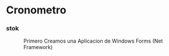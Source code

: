 # Cronometro

### stok

<ul>
    <ol>Primero Creamos una Aplicacion de Windows Forms (Net Framework)
    <ol>